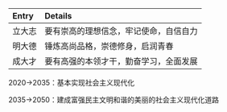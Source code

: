 |Entry|Details|
|:---|:---|
|立大志|要有崇高的理想信念，牢记使命，自信自力|
|明大德|锤炼高尚品格，崇德修身，启润青春|
|成大才|要有高强的本领才干，勤奋学习，全面发展|

2020->2035：基本实现社会主义现代化

2035->2050：建成富强民主文明和谐的美丽的社会主义现代化道路